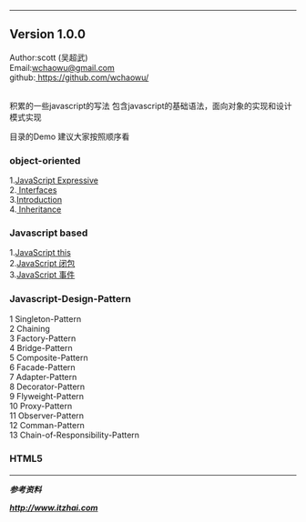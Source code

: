--------------------------------------------------------------------------------
Version 1.0.0
--------------------------------------------------------------------------------
Author:scott (吴超武) <br />
Email:wchaowu@gmail.com <br />
github:<a href="https://github.com/wchaowu/Javascript-Design-Patterns"> https://github.com/wchaowu/</a>
<br />
<br />

积累的一些javascript的写法
包含javascript的基础语法，面向对象的实现和设计模式实现

目录的Demo 建议大家按照顺序看
<h3>object-oriented</h3>
1.<a href="https://github.com/wchaowu/javascript-code/tree/master/object-oriented/Expressive-JavaScript">JavaScript Expressive </a> <br />
2.<a href="https://github.com/wchaowu/javascript-code/tree/master/object-oriented/Interfaces"> Interfaces </a> <br />
3.<a href="https://github.com/wchaowu/javascript-code/tree/master/object-oriented/Introduction">Introduction</a> <br />
4.<a href="https://github.com/wchaowu/javascript-code/tree/master/object-oriented/Inheritance"> Inheritance </a> <br />

<h3>Javascript based</h3>
1.<a href="https://github.com/wchaowu/javascript-code/tree/master/javascript-based/this">JavaScript this </a> <br />
2.<a href="https://github.com/wchaowu/javascript-code/tree/master/javascript-based/this">JavaScript 闭包</a> <br />
3.<a href="https://github.com/wchaowu/javascript-code/tree/master/javascript-based/event">JavaScript 事件</a> <br />

<h3>Javascript-Design-Pattern</h3>
1 Singleton-Pattern <br />
2 Chaining <br />
3 Factory-Pattern <br />
4 Bridge-Pattern <br />
5 Composite-Pattern <br />
6 Facade-Pattern <br />
7 Adapter-Pattern <br />
8 Decorator-Pattern <br />
9 Flyweight-Pattern <br />
10 Proxy-Pattern <br />
11 Observer-Pattern <br />
12 Comman-Pattern <br />
13 Chain-of-Responsibility-Pattern <br />
<h3>HTML5<h5>

------------------------
参考资料

 <a href="http://www.itzhai.com">http://www.itzhai.com</a>
